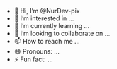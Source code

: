 - 👋 Hi, I’m @NurDev-pix
- 👀 I’m interested in ...
- 🌱 I’m currently learning ...
- 💞️ I’m looking to collaborate on ...
- 📫 How to reach me ...
- 😄 Pronouns: ...
- ⚡ Fun fact: ...

<!---
NurDev-pix/NurDev-pix is a ✨ special ✨ repository because its `README.md` (this file) appears on your GitHub profile.
You can click the Preview link to take a look at your changes.
--->
